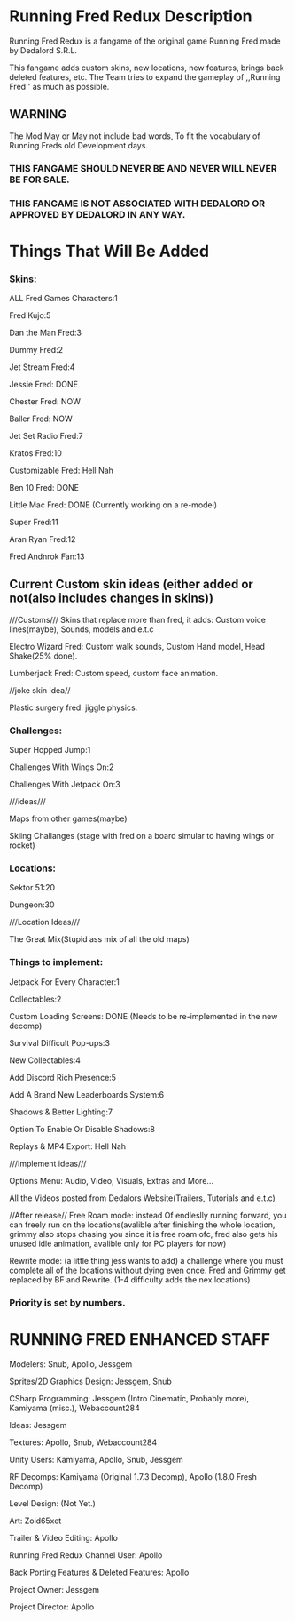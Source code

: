 # Running Fred Redux Description
Running Fred Redux is a fangame of the original game Running Fred made by Dedalord S.R.L.

This fangame adds custom skins, new locations, new features, brings back deleted features, etc. The Team tries to expand the gameplay of ,,Running Fred'' as much as possible. 

## WARNING 
The Mod May or May not include bad words, To fit the vocabulary of Running Freds old Development days. 

### THIS FANGAME SHOULD NEVER BE AND NEVER WILL NEVER BE FOR SALE.
### THIS FANGAME IS NOT ASSOCIATED WITH DEDALORD OR APPROVED BY DEDALORD IN ANY WAY.

# Things That Will Be Added
### Skins:

ALL Fred Games Characters:1

Fred Kujo:5

Dan the Man Fred:3

Dummy Fred:2

Jet Stream Fred:4

Jessie Fred: DONE

Chester Fred: NOW

Baller Fred: NOW

Jet Set Radio Fred:7

Kratos Fred:10 

Customizable Fred: Hell Nah

Ben 10 Fred: DONE

Little Mac Fred: DONE (Currently working on a re-model)

Super Fred:11

Aran Ryan Fred:12

Fred Andnrok Fan:13

## Current Custom skin ideas (either added or not(also includes changes in skins))

///Customs/// Skins that replace more than fred, it adds: Custom voice lines(maybe), Sounds, models and e.t.c

Electro Wizard Fred: Custom walk sounds, Custom Hand model, Head Shake(25% done).

Lumberjack Fred: Custom speed, custom face animation.

//joke skin idea//

Plastic surgery fred: jiggle physics.


### Challenges:
Super Hopped Jump:1

Challenges With Wings On:2

Challenges With Jetpack On:3

///ideas///

Maps from other games(maybe)

Skiing Challanges (stage with fred on a board simular to having wings or rocket)


### Locations:

Sektor 51:20

Dungeon:30

///Location Ideas///

The Great Mix(Stupid ass mix of all the old maps)

### Things to implement:

Jetpack For Every Character:1

Collectables:2

Custom Loading Screens: DONE (Needs to be re-implemented in the new decomp)

Survival Difficult Pop-ups:3

New Collectables:4

Add Discord Rich Presence:5

Add A Brand New Leaderboards System:6

Shadows & Better Lighting:7

Option To Enable Or Disable Shadows:8

Replays & MP4 Export: Hell Nah

///Implement ideas///

Options Menu: Audio, Video, Visuals, Extras and More...

All the Videos posted from Dedalors Website(Trailers, Tutorials and e.t.c)

//After release//
Free Roam mode: instead Of endleslly running forward, you can freely run on the locations(avalible after finishing the whole location, grimmy also stops chasing you since it is free roam ofc, fred also gets his unused idle animation, avalible only for PC players for now)

Rewrite mode: (a little thing jess wants to add) a challenge where you must complete all of the locations without dying even once. Fred and Grimmy get replaced by BF and Rewrite. (1-4 difficulty adds the nex locations)

### Priority is set by numbers.

# RUNNING FRED ENHANCED STAFF

 Modelers: Snub, Apollo, Jessgem

 Sprites/2D Graphics Design: Jessgem, Snub

 CSharp Programming: Jessgem (Intro Cinematic, Probably more), Kamiyama (misc.), Webaccount284

 Ideas: Jessgem

 Textures: Apollo, Snub, Webaccount284

 Unity Users: Kamiyama, Apollo, Snub, Jessgem 

 RF Decomps: Kamiyama (Original 1.7.3 Decomp), Apollo (1.8.0 Fresh Decomp)

 Level Design: (Not Yet.)

 Art: Zoid65xet
 
 Trailer & Video Editing: Apollo
 
 Running Fred Redux Channel User: Apollo

 Back Porting Features & Deleted Features: Apollo

 Project Owner: Jessgem

 Project Director: Apollo

